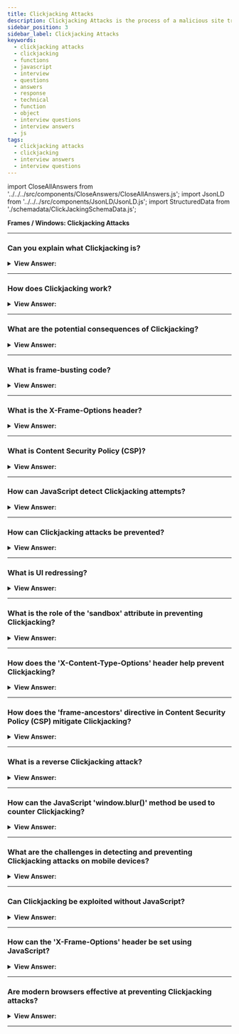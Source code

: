 ```yaml
---
title: Clickjacking Attacks
description: Clickjacking Attacks is the process of a malicious site trying to trick a user into clicking on a link that is on another site.
sidebar_position: 3
sidebar_label: Clickjacking Attacks
keywords:
  - clickjacking attacks
  - clickjacking
  - functions
  - javascript
  - interview
  - questions
  - answers
  - response
  - technical
  - function
  - object
  - interview questions
  - interview answers
  - js
tags:
  - clickjacking attacks
  - clickjacking
  - interview answers
  - interview questions
---
```


import CloseAllAnswers from '../../../src/components/CloseAnswers/CloseAllAnswers.js';
import JsonLD from '../../../src/components/JsonLD/JsonLD.js';
import StructuredData from './schemadata/ClickJackingSchemaData.js';

<JsonLD data={StructuredData} />

<head>
  <title>Clickjacking Attacks | JavaScript Frontend Phone Interview</title>
</head>

**Frames / Windows: Clickjacking Attacks**

<CloseAllAnswers />

---

### Can you explain what Clickjacking is?

<details>
  <summary><strong>View Answer:</strong></summary>
  <div>
  <div><strong>Interview Response:</strong> Clickjacking is a malicious technique where a user is tricked into clicking on hidden elements, often leading to unintended actions, like sharing sensitive information or downloading malware.
    </div>
  </div>
</details>

---

### How does Clickjacking work?

<details>
  <summary><strong>View Answer:</strong></summary>
  <div>
  <div><strong>Interview Response:</strong> Clickjacking works by overlaying invisible, interactive elements over benign webpage content. Users believe they're clicking on visible elements, while actually interacting with the unseen layer, unknowingly performing unwanted actions.
    </div><br />
  <div><strong className="codeExample">Code Example:</strong><br /><br />

  <div></div>

Here's a simplified code example to demonstrate a clickjacking attack:

```html
<!-- Malicious Page: attacker.html -->
<html>
  <head>
    <style>
      #invisibleButton {
        position: absolute;
        opacity: 0;
        width: 200px;
        height: 100px;
        z-index: 9999;
        /* other styles to make it visually hidden */
      }
    </style>
  </head>
  <body>
    <h1>Click This Button!</h1>
    <iframe src="legitimate-website.com" width="800" height="400"></iframe>
    <button id="invisibleButton"></button>

    <script>
      // The button is positioned on top of the legitimate website
      // and is visually hidden, tricking users into clicking it
      document.getElementById("invisibleButton").addEventListener("click", function () {
        // Perform malicious action here, such as unauthorized transactions or data theft
        console.log("You have been clickjacked!");
      });
    </script>
  </body>
</html>

```

In this example, the attacker creates a malicious webpage (`attacker.html`) with an invisible button (`#invisibleButton`) layered on top of a legitimate website shown within an iframe. When unsuspecting users visit the attacker's page, they are tricked into clicking the invisible button, triggering the malicious action (in this case, an console.log message).

It's important to note that actual clickjacking attacks can be more sophisticated and involve complex techniques to conceal the malicious elements and deceive users effectively.

  </div>
  </div>
</details>

---

### What are the potential consequences of Clickjacking?

<details>
  <summary><strong>View Answer:</strong></summary>
  <div>
  <div><strong>Interview Response:</strong> Clickjacking can lead to unintended actions such as unauthorized transactions, privacy violation, forced downloads of malicious software, and theft of sensitive information like passwords or credit card details.
  </div>
  </div>
</details>

---

### What is frame-busting code?

<details>
  <summary><strong>View Answer:</strong></summary>
  <div>
  <div><strong>Interview Response:</strong> Frame-busting code is JavaScript code used by websites to prevent their pages from being displayed within a frame (or iframe) of another site, thus protecting against clickjacking and other security threats.
  </div><br />
  <div><strong className="codeExample">Code Example:</strong><br /><br />

  <div></div>

Here's a basic example of a frame-busting script. This script checks if the current window is the top window. If it's not (meaning it's within a frame), it replaces the content of the top window with its own.

```javascript
if (top != self) {
  top.location = self.location;
}
```

However, this simple frame-busting method can be circumvented by modern "frame-busting busting" techniques. A more secure solution, whenever possible, is to use the `X-Frame-Options` HTTP response header:

```
X-Frame-Options: SAMEORIGIN
```

This option disallows the browser from rendering a page in a frame, iframe, or object unless the site including it is the same as the page itself. Other options include `DENY` (disallows all framing) and `ALLOW-FROM uri` (allows framing by a specific URI).

  </div>
  </div>
</details>

---

### What is the X-Frame-Options header?

<details>
  <summary><strong>View Answer:</strong></summary>
  <div>
  <div><strong>Interview Response:</strong> The X-Frame-Options is an HTTP response header used to indicate whether a browser should be allowed to render a page within a frame or iframe.
  </div><br />
  <div><strong className="codeExample">Code Example:</strong><br /><br />

  <div></div>

In Node.js with Express.js:

```javascript
app.use(function(req, res, next) {
  res.setHeader('X-Frame-Options', 'SAMEORIGIN');
  next();
});
```

In this example, the `X-Frame-Options` header is set to `SAMEORIGIN`, which means the page can only be displayed in a frame on the same origin as the page itself. Other possible values are `DENY` (no framing allowed) and `ALLOW-FROM uri` (allows framing by a specific URI).

  </div>
  </div>
</details>

---

### What is Content Security Policy (CSP)?

<details>
  <summary><strong>View Answer:</strong></summary>
  <div>
  <div><strong>Interview Response:</strong> Content Security Policy (CSP) is a security standard that helps prevent attacks by specifying trusted content sources and disallowing the loading of resources from other origins.
  </div><br />
  <div><strong className="codeExample">Code Example:</strong><br /><br />

  <div></div>

You can set a Content Security Policy by adding a `Content-Security-Policy` HTTP header in the server's responses.

Here's an example:

```js
Content-Security-Policy: default-src 'self'; img-src 'self' https://images.example.com; script-src 'self'
```

In this example:

- `default-src 'self'`: Only load resources (like scripts, images, styles, etc.) from the same origin as the page itself.
- `img-src 'self' https://images.example.com`: Images can be loaded from the page's origin and also from `https://images.example.com`.
- `script-src 'self'`: Scripts can only be loaded from the page's origin.

This effectively limits where resources can be loaded from, reducing the risk of injection attacks.

  </div>
  </div>
</details>

---

### How can JavaScript detect Clickjacking attempts?

<details>
  <summary><strong>View Answer:</strong></summary>
  <div>
  <div><strong>Interview Response:</strong> JavaScript can detect clickjacking attempts by comparing the window's top object to the self object. If they differ, the script could be running within a frame, suggesting clickjacking.
  </div><br />
  <div><strong className="codeExample">Code Example:</strong><br /><br />

  <div></div>

Here's a simple JavaScript code snippet that checks if a page is being framed, which might indicate a clickjacking attempt:

```javascript
if (window.top !== window.self) {
   // The page is in a frame, this could be a clickjacking attempt
   console.log("This page may be subject to a Clickjacking attack!");
}
```

In this code, `window.top` refers to the topmost window in the hierarchy of window objects, while `window.self` refers to the current window. If they are not the same, then the current page is inside a frame or an iframe.

  </div>
  </div>
</details>

---

### How can Clickjacking attacks be prevented?

<details>
  <summary><strong>View Answer:</strong></summary>
  <div>
  <div><strong>Interview Response:</strong> Defenses against clickjacking include implementing X-Frame-Options HTTP response headers that prevent site framing and employing frame-busting JavaScript code to disrupt the framing process.
    </div><br />
  <div><strong className="codeExample">Code Example:</strong><br />

  <div></div>

Here are code examples for each:

1. X-Frame-Options HTTP Response Headers:
   If you're in control of the server, you can include this HTTP header in your responses:

```js
X-Frame-Options: SAMEORIGIN
```

This option allows your site to be framed only by pages on the same domain. Frame Busting (Novice Approach: not recommended)

Frame-busting JavaScript Code: Frame-busting code can be included in the head of your HTML to ensure the page can't be framed. Here's a simple example:

```javascript
if (top !== self) top.location.replace(self.location.href);
```

This code checks if the current window (`self`) is the topmost window (`top`). If it's not (meaning the page is being framed), it changes the topmost URL to match the current page's URL, essentially breaking out of the frame.

:::note
Please note that these code examples provide a basic understanding of the approaches and may need to be adapted based on specific server configurations and coding practices.
:::

  </div>
  </div>
</details>

---

### What is UI redressing?

<details>
  <summary><strong>View Answer:</strong></summary>
  <div>
  <div><strong>Interview Response:</strong> UI redressing, also known as clickjacking, is a malicious technique where an attacker manipulates the appearance of a website to deceive users into performing unintended actions, often used in clickjacking attacks.
  </div><br />
  <div><strong className="codeExample">Code Example:</strong><br /><br />

  <div></div>

```html
<div style="position:relative; width:200px; height:200px;">
  <iframe src="http://legitimate.com/button" 
          style="opacity:0; position:absolute; width:100%; height:100%;">
  </iframe>
  <button style="position:relative;">Click me for a free cookie!</button>
</div>
```

Here, a user thinks they're clicking a button for a free cookie, but they're actually interacting with an invisible iframe over the button. The real action might be something harmful, like deleting an account on the "legitimate.com" page.

  </div>
  </div>
</details>

---

### What is the role of the 'sandbox' attribute in preventing Clickjacking?

<details>
  <summary><strong>View Answer:</strong></summary>
  <div>
  <div><strong>Interview Response:</strong> The `sandbox` attribute in HTML5 restricts the actions an iframe can perform, potentially preventing clickjacking by disabling scripts, forms, or links to other pages, unless explicitly allowed.
  </div><br />
  <div><strong className="codeExample">Code Example:</strong><br /><br />

  <div></div>

Here is an example of using the `sandbox` attribute with an iframe:

```html
<iframe src="https://example.com" sandbox="allow-scripts allow-forms"></iframe>
```

In this example, the `sandbox` attribute is set to `allow-scripts allow-forms`. This means the framed content is allowed to run scripts and submit forms. Without these explicit allowances, the `sandbox` attribute would block these operations. Other potential values include `allow-same-origin`, `allow-popups`, and `allow-top-navigation`.

However, if the attribute is set without any value:

```html
<iframe src="https://example.com" sandbox></iframe>
```

It applies the strictest restrictions: the framed content cannot run scripts, submit forms, or navigate the top page, effectively isolating it and providing a strong defense against clickjacking.

  </div>
  </div>
</details>

---

### How does the 'X-Content-Type-Options' header help prevent Clickjacking?

<details>
  <summary><strong>View Answer:</strong></summary>
  <div>
  <div><strong>Interview Response:</strong> Actually, the 'X-Content-Type-Options' header does not help prevent clickjacking. It helps prevent MIME type sniffing, a completely different security issue. The correct header for clickjacking is 'X-Frame-Options'.
  </div><br />
  <div><strong className="codeExample">Code Example:</strong><br /><br />

  <div></div>

In Node.js with Express.js:

```javascript
app.use(function(req, res, next) {
  res.setHeader('X-Content-Type-Options', 'nosniff');
  next();
});
```

This 'nosniff' option helps to prevent the browser from trying to MIME-sniff the content type and forces it to use the type given in the 'Content-Type' header.

  </div>
  </div>
</details>

---

### How does the 'frame-ancestors' directive in Content Security Policy (CSP) mitigate Clickjacking?

<details>
  <summary><strong>View Answer:</strong></summary>
  <div>
  <div><strong>Interview Response:</strong> The `frame-ancestors` directive in Content Security Policy (CSP) specifies valid parents that may embed a page using `frame`, `iframe`, `object`, or `embed`. It helps to mitigate clickjacking by controlling which origins can embed the resource.
  </div><br />
  <div><strong className="codeExample">Code Example:</strong><br /><br />

  <div></div>

 Here's how you might set it:

```javascript
app.use(function(req, res, next) {
  res.setHeader("Content-Security-Policy", "frame-ancestors 'self' https://trusted.com");
  next();
});
```

In this Node.js/Express example, the server sets the `frame-ancestors` directive to only allow the page to be framed by the same origin ('self') or '<https://trusted.com>'. This can prevent the page from being framed by potential clickjacking sites.

  </div>
  </div>
</details>

---

### What is a reverse Clickjacking attack?

<details>
  <summary><strong>View Answer:</strong></summary>
  <div>
  <div><strong>Interview Response:</strong> Reverse clickjacking is when an attacker uses a legitimate website's functionality against itself by tricking users into interacting with it in unintended ways, usually through a disguised overlay.
  </div>
  </div>
</details>

---

### How can the JavaScript 'window.blur()' method be used to counter Clickjacking?

<details>
  <summary><strong>View Answer:</strong></summary>
  <div>
  <div><strong>Interview Response:</strong> The `window.blur()` method can't effectively counter clickjacking. Its function is to remove focus from the current window, but it doesn't prevent a site from being framed or users from interacting with hidden elements.
  </div>WW
  </div>
</details>

---

### What are the challenges in detecting and preventing Clickjacking attacks on mobile devices?

<details>
  <summary><strong>View Answer:</strong></summary>
  <div>
  <div><strong>Interview Response:</strong> Mobile clickjacking is challenging due to user-interface redressing, smaller screens causing overlapping elements, lack of visibility of full URLs, and less robust security options available in mobile browsers.
  </div><br />
  </div>
</details>

---

### Can Clickjacking be exploited without JavaScript?

<details>
  <summary><strong>View Answer:</strong></summary>
  <div>
  <div><strong>Interview Response:</strong> Yes, clickjacking can be exploited without JavaScript. It can be achieved purely through HTML and CSS, by using frames and CSS properties to overlay invisible interactive elements over visible content.
  </div><br />
  <div><strong className="codeExample">Code Example:</strong><br /><br />

  <div></div>

```html
<div style="position:relative;">
  <iframe src="http://target-site.com" style="opacity:0; position:absolute; width:100px; height:100px;"></iframe>
  <button style="position:relative;">A harmless button</button>
</div>
```

  </div>
  </div>
</details>

---

### How can the 'X-Frame-Options' header be set using JavaScript?

<details>
  <summary><strong>View Answer:</strong></summary>
  <div>
  <div><strong>Interview Response:</strong> The `X-Frame-Options` header cannot be set using JavaScript. It's an HTTP response header that must be set on the server-side by the server or application handling the response.
  </div>
  </div>
</details>

---

### Are modern browsers effective at preventing Clickjacking attacks?

<details>
  <summary><strong>View Answer:</strong></summary>
  <div>
  <div><strong>Interview Response:</strong> Modern browsers have implemented various security measures like the X-Frame-Options header, Content Security Policy (CSP), and frame-busting scripts, making them more effective at preventing Clickjacking attacks.
  </div>
  </div>
</details>

---

